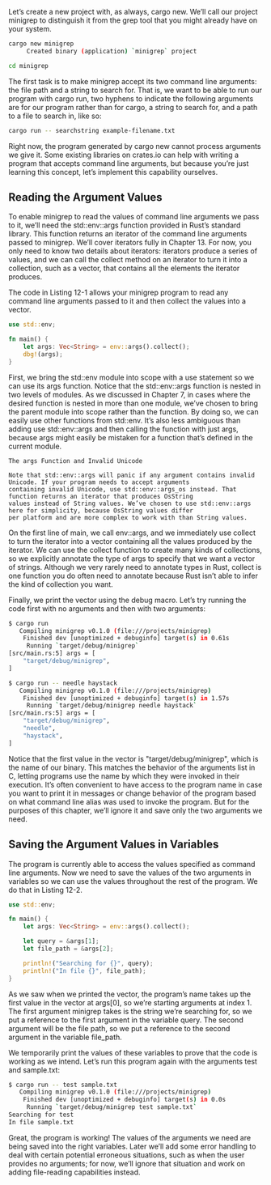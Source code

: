 Let’s create a new project with, as always, cargo new. We’ll call our project minigrep to distinguish it from the grep
tool that you might already have on your system.

```bash
cargo new minigrep
     Created binary (application) `minigrep` project

cd minigrep
```

The first task is to make minigrep accept its two command line arguments: the file path and a string to search for. That 
is, we want to be able to run our program with cargo run, two hyphens to indicate the following arguments are for our 
program rather than for cargo, a string to search for, and a path to a file to search in, like so:

```bash
cargo run -- searchstring example-filename.txt
```

Right now, the program generated by cargo new cannot process arguments we give it. Some existing libraries on crates.io 
can help with writing a program that accepts command line arguments, but because you’re just learning this concept, 
let’s implement this capability ourselves.

## Reading the Argument Values

To enable minigrep to read the values of command line arguments we pass to it, we’ll need the std::env::args function 
provided in Rust’s standard library. This function returns an iterator of the command line arguments passed to minigrep. 
We’ll cover iterators fully in Chapter 13. For now, you only need to know two details about iterators: iterators produce 
a series of values, and we can call the collect method on an iterator to turn it into a collection, such as a vector, 
that contains all the elements the iterator produces.

The code in Listing 12-1 allows your minigrep program to read any command line arguments passed to it and then collect 
the values into a vector.

```rust
use std::env;

fn main() {
    let args: Vec<String> = env::args().collect();
    dbg!(args);
}
```

First, we bring the std::env module into scope with a use statement so we can use its args function. Notice that the 
std::env::args function is nested in two levels of modules. As we discussed in Chapter 7, in cases where the desired 
function is nested in more than one module, we’ve chosen to bring the parent module into scope rather than the function. 
By doing so, we can easily use other functions from std::env. It’s also less ambiguous than adding use std::env::args 
and then calling the function with just args, because args might easily be mistaken for a function that’s defined in the 
current module.

```
The args Function and Invalid Unicode

Note that std::env::args will panic if any argument contains invalid Unicode. If your program needs to accept arguments 
containing invalid Unicode, use std::env::args_os instead. That function returns an iterator that produces OsString 
values instead of String values. We’ve chosen to use std::env::args here for simplicity, because OsString values differ 
per platform and are more complex to work with than String values.
```

On the first line of main, we call env::args, and we immediately use collect to turn the iterator into a vector 
containing all the values produced by the iterator. We can use the collect function to create many kinds of collections, 
so we explicitly annotate the type of args to specify that we want a vector of strings. Although we very rarely need to 
annotate types in Rust, collect is one function you do often need to annotate because Rust isn’t able to infer the kind 
of collection you want.

Finally, we print the vector using the debug macro. Let’s try running the code first with no arguments and then with two 
arguments:

```bash
$ cargo run
   Compiling minigrep v0.1.0 (file:///projects/minigrep)
    Finished dev [unoptimized + debuginfo] target(s) in 0.61s
     Running `target/debug/minigrep`
[src/main.rs:5] args = [
    "target/debug/minigrep",
]

$ cargo run -- needle haystack
   Compiling minigrep v0.1.0 (file:///projects/minigrep)
    Finished dev [unoptimized + debuginfo] target(s) in 1.57s
     Running `target/debug/minigrep needle haystack`
[src/main.rs:5] args = [
    "target/debug/minigrep",
    "needle",
    "haystack",
]
```

Notice that the first value in the vector is "target/debug/minigrep", which is the name of our binary. This matches the 
behavior of the arguments list in C, letting programs use the name by which they were invoked in their execution. It’s 
often convenient to have access to the program name in case you want to print it in messages or change behavior of the 
program based on what command line alias was used to invoke the program. But for the purposes of this chapter, we’ll 
ignore it and save only the two arguments we need.

## Saving the Argument Values in Variables

The program is currently able to access the values specified as command line arguments. Now we need to save the values 
of the two arguments in variables so we can use the values throughout the rest of the program. We do that in Listing 
12-2.

```rust
use std::env;

fn main() {
    let args: Vec<String> = env::args().collect();

    let query = &args[1];
    let file_path = &args[2];

    println!("Searching for {}", query);
    println!("In file {}", file_path);
}
```

As we saw when we printed the vector, the program’s name takes up the first value in the vector at args[0], so we’re 
starting arguments at index 1. The first argument minigrep takes is the string we’re searching for, so we put a 
reference to the first argument in the variable query. The second argument will be the file path, so we put a reference 
to the second argument in the variable file_path.

We temporarily print the values of these variables to prove that the code is working as we intend. Let’s run this 
program again with the arguments test and sample.txt:

```bash
$ cargo run -- test sample.txt
   Compiling minigrep v0.1.0 (file:///projects/minigrep)
    Finished dev [unoptimized + debuginfo] target(s) in 0.0s
     Running `target/debug/minigrep test sample.txt`
Searching for test
In file sample.txt
```

Great, the program is working! The values of the arguments we need are being saved into the right variables. Later we’ll 
add some error handling to deal with certain potential erroneous situations, such as when the user provides no 
arguments; for now, we’ll ignore that situation and work on adding file-reading capabilities instead.